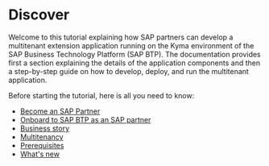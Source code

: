# Discover

Welcome to this tutorial explaining how SAP partners can develop a multitenant extension application running on the Kyma environment of the SAP Business Technology Platform (SAP BTP). The documentation provides first a section explaining the details of the application components and then a step-by-step guide on how to develop, deploy, and run the multitenant application. 

Before starting the tutorial, here is all you need to know:

* [Become an SAP Partner](/documentation/discover/become-sap-partner)
* [Onboard to SAP BTP as an SAP partner](/documentation/discover/onboard-partner-on-btp/README.md)
* [Business story](/documentation/discover/business-story/README.md)
* [Multitenancy](/documentation/discover/multitenancy/README.md)
* [Prerequisites](/documentation/discover/prerequisites/README.md)
* [What's new](/documentation/discover/whats-new/README.md)	